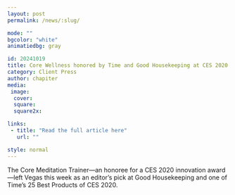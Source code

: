 ```yaml
---
layout: post
permalink: /news/:slug/

mode: ""
bgcolor: "white"
animatiedbg: gray

id: 20241019
title: Core Wellness honored by Time and Good Housekeeping at CES 2020
category: Client Press
author: chapiter
media:
 image:
  cover: 
  square: 
  square2x: 

links:
 - title: "Read the full article here"
   url: ""

style: normal
---
```


The Core Meditation Trainer—an honoree for a CES 2020 innovation award—left Vegas this week as an editor’s pick at Good Housekeeping and one of Time’s 25 Best Products of CES 2020.
